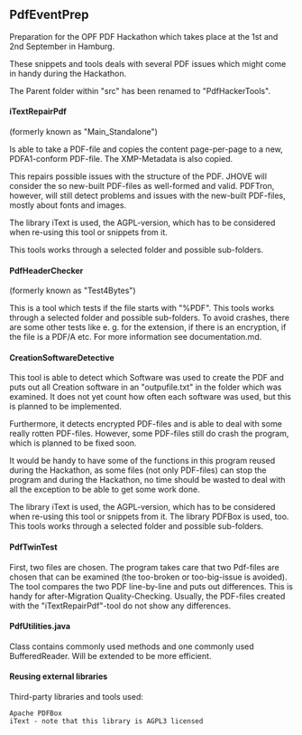 PdfEventPrep
--------------

Preparation for the OPF PDF Hackathon which takes place at the 1st and 2nd September in Hamburg. 


These snippets and tools deals with several PDF issues which might come in handy during the Hackathon.

The Parent folder within "src" has been renamed to "PdfHackerTools". 


#### iTextRepairPdf 

(formerly known as "Main_Standalone")

Is able to take a PDF-file and copies the content page-per-page to a new, PDFA1-conform PDF-file. The XMP-Metadata is also copied.

This repairs possible issues with the structure of the PDF. JHOVE will consider the so new-built PDF-files as well-formed and valid. PDFTron, however, will still detect problems and issues with the new-built PDF-files, mostly about fonts and images. 

The library iText is used, the AGPL-version, which has to be considered when re-using this tool or snippets from it.

This tools works through a selected folder and possible sub-folders.

#### PdfHeaderChecker

(formerly known as "Test4Bytes")

This is a tool which tests if the file starts with "%PDF". This tools works through a selected folder and possible sub-folders.
To avoid crashes, there are some other tests like e. g. for the extension, if there is an encryption, if the file is a PDF/A etc. For more information see documentation.md.

#### CreationSoftwareDetective

This tool is able to detect which Software was used to create the PDF and puts out all Creation software in an "outpufile.txt" in the folder which was examined.
It does not yet count how often each software was used, but this is planned to be implemented.

Furthermore, it detects encrypted PDF-files and is able to deal with some really rotten PDF-files. However, some PDF-files still do crash the program, which is planned to be fixed soon.

It would be handy to have some of the functions in this program reused during the Hackathon, as some files (not only PDF-files) can stop the program and during the Hackathon, no time should be wasted to deal with all the exception to be able to get some work done.

The library iText is used, the AGPL-version, which has to be considered when re-using this tool or snippets from it.
The library PDFBox is used, too.
This tools works through a selected folder and possible sub-folders.

#### PdfTwinTest

First, two files are chosen. The program takes care that two Pdf-files are chosen that can be examined (the too-broken or too-big-issue is avoided). 
The tool compares the two PDF line-by-line and puts out differences. 
This is handy for after-Migration Quality-Checking.
Usually, the PDF-files created with the "iTextRepairPdf"-tool do not show any differences.

#### PdfUtilities.java

Class contains commonly used methods and one commonly used BufferedReader. Will be extended to be more efficient.


#### Reusing external libraries

Third-party libraries and tools used:

    Apache PDFBox
    iText - note that this library is AGPL3 licensed

